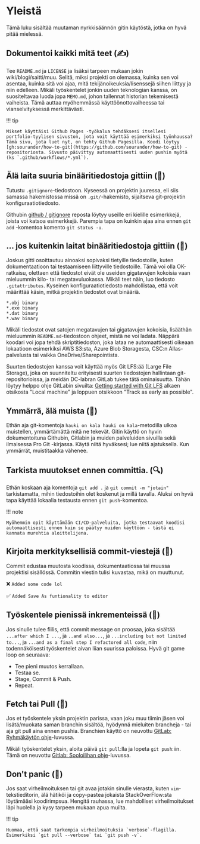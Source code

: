 # Yleistä

Tämä luku sisältää muutaman nyrkkisäännön gitin käytöstä, jotka on hyvä pitää mielessä.

## Dokumentoi kaikki mitä teet (✍️)

Tee `README.md` ja `LICENSE` ja lisäksi tarpeen mukaan jokin wiki/blogi/saitti/muu. Selitä, miksi projekti on olemassa, kuinka sen voi asentaa, kuinka sitä voi ajaa, mitä tekijänoikeuksia/lisenssejä siihen liittyy ja niin edelleen. Mikäli työskentelet jonkin uuden teknologian kanssa, on suositeltavaa luoda jopa `MEMO.md`, johon tallennat historian tekemisestä vaiheista. Tämä auttaa myöhemmässä käyttöönottovaiheessa tai vianselvityksessä merkittävästi.

!!! tip

    Mikset käyttäisi Github Pages -työkalua tehdäksesi itsellesi portfolio-tyylisen sivuston, jota voit käyttää esimerkiksi työnhaussa? Tämä sivu, jota luet nyt, on tehty Github Pagesilla. Koodi löytyy [gh:sourander/how-to-git](https://github.com/sourander/how-to-git) -repositoriosta. Sivusto päivittyy automaattisesti uuden pushin myötä (ks `.github/workflows/*.yml`).



## Älä laita suuria binääritiedostoja gittiin (💾)

Tutustu `.gitignore`-tiedostoon. Kyseessä on projektin juuressa, eli siis samassa hakemistossa missä on `.git/`-hakemisto, sijaitseva git-projektin konfiguraatiotiedosto.

Githubin [github / gitignore](https://github.com/github/gitignore) reposta löytyy useille eri kielille esimerkkejä, joista voi katsoa esimerkkejä. Parempia tapa on kuinkin ajaa aina ennen `git add` -komentoa komento `git status -u`.



## ... jos kuitenkin laitat binääritiedostoja gittiin (💾)

Joskus gitti osoittautuu ainoaksi sopivaksi tietyille tiedostoille, kuten dokumentaatioon tai testaamiseen liittyville tiedostoille. Tämä voi olla OK-ratkaisu, olettaen että tiedostot eivät ole useiden gigatavujen kokoisia vaan mieluummin kilo- tai megatavuluokassa. Mikäli teet näin, luo tiedosto `.gitattributes`. Kyseinen konfiguraatiotiedosto mahdollistaa, että voit määrittää käsin, mitkä projektin tiedostot ovat binääriä.

```
*.obj binary
*.exe binary
*.dat binary
*.wav binary
```

Mikäli tiedostot ovat satojen megatavujen tai gigatavujen kokoisia, lisääthän mieluummin `README.md`-tiedostoon ohjeet, mistä ne voi ladata. Näppärä koodari voi jopa tehdä skriptitiedoston, joka lataa ne automaattisesti oikeaan lokaatioon esimerkiksi AWS S3:sta, Azure Blob Storagesta, CSC:n Allas-palvelusta tai vaikka OneDrive/Sharepointista.

Suurten tiedostojen kanssa voit käyttää myös Git LFS:ää (Large File Storage), joka on suunniteltu erityisesti suurten tiedostojen hallintaan git-repositorioissa, ja meidän DC-labran GitLab tukee tätä ominaisuutta. Tähän löytyy helppo ohje GitLabin sivuilta: [Getting started with Git LFS](https://about.gitlab.com/blog/getting-started-with-git-lfs-tutorial/#local-machine) alkaen otsikosta "Local machine" ja loppuen otsikkoon "Track as early as possible".



## Ymmärrä, älä muista (🧠)

Ethän aja git-komentoja `hauki on kala hauki on kala`-metodilla ulkoa muistellen, ymmärtämättä mitä ne tekevät. Gitin käyttö on hyvin dokumentoituna Githubin, Gitlabin ja muiden palveluiden sivuilla sekä ilmaisessa Pro Git -kirjassa. Käytä niitä hyväksesi; lue niitä ajatuksella. Kun ymmärrät, muistitaakka vähenee.



## Tarkista muutokset ennen committia. (🔍)

Ethän koskaan aja komentoja `git add .` ja `git commit -m "jotain"` tarkistamatta, mihin tiedostoihin olet koskenut ja millä tavalla. Aluksi on hyvä tapa käyttää lokaalia testausta ennen `git push`-komentoa. 

!!! note

    Myöhemmin opit käyttämään CI/CD-palveluita, jotka testaavat koodisi automaattisesti ennen kuin se päätyy muiden käyttöön - tästä ei kannata murehtia aloittelijena.



## Kirjoita merkityksellisiä commit-viestejä (📖)

Commit edustaa muutosta koodissa, dokumentaatiossa tai muussa projektisi sisällössä. Commitin viestin tulisi kuvastaa, mikä on muuttunut. 

❌ `Added some code lol`

✅ `Added Save As funtionality to editor`



## Työskentele pienissä inkrementeissä (🔨)

Jos sinulle tulee fiilis, että commit message on proosaa, joka sisältää `...after which I ...`, ja `..and also...`, ja `...including but not limited to...`, ja `...and as a final step I refactored all code`, niin todennäköisesti työskentelet aivan liian suurissa paloissa. Hyvä git game loop on seuraava:

* Tee pieni muutos kerrallaan.
* Testaa se.
* Stage, Commit & Push.
* Repeat.



## Fetch tai Pull (🔁)

Jos et työskentele yksin projektin parissa, vaan joku muu tiimin jäsen voi lisätä/muokata saman branchin sisältöä, hyödynnä mieluiten brancheja - tai aja git pull aina ennen pushia. Branchien käyttö on neuvottu [GitLab: Ryhmäkäytön ohje](ryhmakayttaja.md)-luvussa.

Mikäli työskentelet yksin, aloita päivä `git pull`:lla ja lopeta `git push`:iin. Tämä on neuvottu [Gitlab: Sooloilihan ohje](soolokayttaja.md)-luvussa.



## Don't panic (🧘)

Jos saat virheilmoituksen tai git avaa jotakin sinulle vierasta, kuten `vim`-tekstieditorin, älä hätiköi ja copy-pastea jokaista StackOverFlow:sta löytämääsi koodirimpsua. Hengitä rauhassa, lue mahdolliset virheilmoitukset läpi huolella ja kysy tarpeen mukaan apua muilta.

!!! tip

    Huomaa, että saat tarkempia virheilmoituksia `verbose`-flagilla. Esimerkiksi `git pull --verbose` tai `git push -v`.